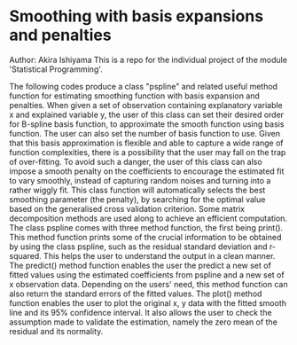 # Smoothing with basis expansions and penalties
Author: Akira Ishiyama
This is a repo for the individual project of the module 'Statistical Programming'.

  The following codes produce a class "pspline" and related useful method
function for estimating smoothing function with basis expansion and penalties.
  When given a set of observation containing explanatory variable x and
explained variable y, the user of this class can set their desired order for
B-spline basis function, to approximate the smooth function using basis
function. The user can also  set the number of basis function to use. Given
that this basis approximation is flexible and able to capture a wide range of
function complexities, there is a possibility that the user may fall on the
trap of over-fitting. To avoid such a danger, the user of this class can also
impose a smooth penalty on the coefficients to encourage the estimated fit to
vary smoothly, instead of capturing random noises and turning into a rather
wiggly fit. This class function will automatically selects the best smoothing
parameter (the penalty), by searching for the optimal value based on the
generalised cross validation criterion. Some matrix decomposition methods are
used along to achieve an efficient computation.
  The class pspline comes with three method function, the first being print().
This method function prints some of the crucial information to be obtained
by using the class pspline, such as the residual standard deviation and
r-squared. This helps the user to understand the output in a clean manner.
  The predict() method function enables the user the predict a new set of
fitted values using the estimated coefficients from pspline and a new set of
x observation data. Depending on the users' need, this method function can
also return the standard errors of the fitted values.
  The plot() method function enables the user to plot the original x, y data
with the fitted smooth line and its 95% confidence interval. It also allows
the user to check the assumption made to validate the estimation, namely the
zero mean of the residual and its normality.

